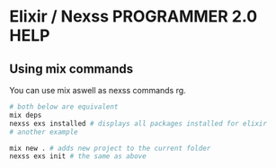 # Elixir / Nexss PROGRAMMER 2.0 HELP

## Using mix commands

You can use mix aswell as nexss commands rg.

```sh
# both below are equivalent
mix deps
nexss exs installed # displays all packages installed for elixir
# another example

mix new . # adds new project to the current folder
nexss exs init # the same as above

```
